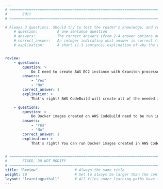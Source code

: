```yaml
---
# ================================================================================
#       Edit
# ================================================================================

# Always 3 questions. Should try to test the reader's knowledge, and reinforce the key points you want them to remember.
    # question:         A one sentance question
    # answers:          The correct answers (from 2-4 answer options only). Should be surrounded by quotes.
    # correct_answer:   An integer indicating what answer is correct (index starts from 0)
    # explination:      A short (1-3 sentance) explination of why the correct answer is correct. Can add aditional context if desired


review:
    - questions:
        question: >
            Do I need to create AWS EC2 instance with Graviton processors to build a Docker image for Arm?
        answers:
            - "Yes"
            - "No"
        correct_answer: 1                     
        explination: >
            That's right! AWS CodeBuild will create all of the needed infrastructure automatically.

    - questions:
        question: >
            Do Docker images created on AWS CodeBuild need to be run in AWS?
        answers:
            - "Yes"
            - "No"
        correct_answer: 1                     
        explination: >
            That's right! You can run Docker images created in AWS CodeBuild on any Arm machine with Docker installed.
               

# ================================================================================
#       FIXED, DO NOT MODIFY
# ================================================================================
title: "Review"                 # Always the same title
weight: 20                      # Set to always be larger than the content in this path
layout: "learningpathall"       # All files under learning paths have this same wrapper
---
```

